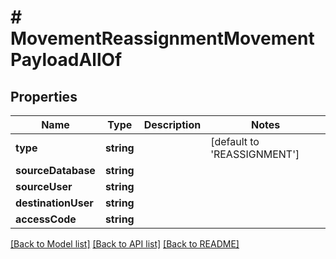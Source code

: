 # # MovementReassignmentMovementPayloadAllOf

## Properties

Name | Type | Description | Notes
------------ | ------------- | ------------- | -------------
**type** | **string** |  | [default to 'REASSIGNMENT']
**sourceDatabase** | **string** |  | 
**sourceUser** | **string** |  | 
**destinationUser** | **string** |  | 
**accessCode** | **string** |  | 

[[Back to Model list]](../../README.md#documentation-for-models) [[Back to API list]](../../README.md#documentation-for-api-endpoints) [[Back to README]](../../README.md)


